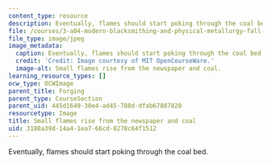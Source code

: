 ```yaml
---
content_type: resource
description: Eventually, flames should start poking through the coal bed.
file: /courses/3-a04-modern-blacksmithing-and-physical-metallurgy-fall-2008/3188a39d14a41ea766cd8278c64f1512_003.jpg
file_type: image/jpeg
image_metadata:
  caption: Eventually, flames should start poking through the coal bed.
  credit: 'Credit: Image courtesy of MIT OpenCourseWare.'
  image-alt: Small flames rise from the newspaper and coal.
learning_resource_types: []
ocw_type: OCWImage
parent_title: Forging
parent_type: CourseSection
parent_uid: 445d1649-30e4-ad45-780d-dfab67887820
resourcetype: Image
title: Small flames rise from the newspaper and coal
uid: 3188a39d-14a4-1ea7-66cd-8278c64f1512
---
```

Eventually, flames should start poking through the coal bed.

